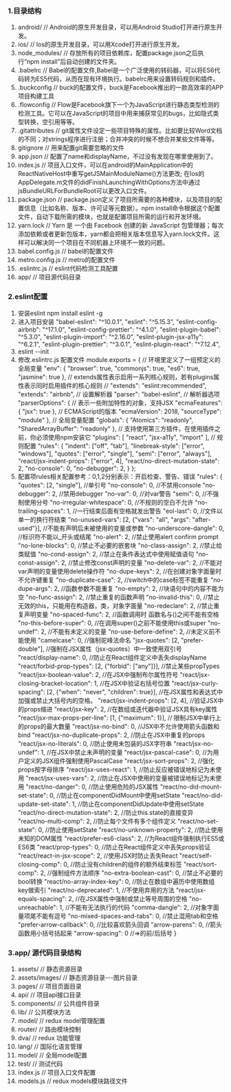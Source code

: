 ### 1.目录结构
1. android/  					// Android的原生开发目录，可以用Android Studio打开进行原生开发。
2. ios/								// Ios的原生开发目录，可以用Xcode打开进行原生开发。
3. node_modules/			// 存放所有的项目依赖库，配置package.json之后执行“npm install”后自动创建的文件夹。
4. .babelrc						// Babel的配置文件,Babel是一个广泛使用的转码器，可以将ES6代码转为ES5代码，从而在现有环境执行。babelrc用来设置转码规则和插件。
5. .buckconfig				// buck的配置文件，buck是Facebook推出的一款高效率的APP项目构建工具
6. .flowconfig				// Flow是Facebook旗下一个为JavaScript进行静态类型检测的检测工具。它可以在JavaScript的项目中用来捕获常见的bugs，比如隐式类型转换，空引用等等。
7. .gitattributes			// git属性文件设定一些项目特殊的属性。比如要比较Word文档的不同；对strings程序进行注册；合并冲突的时候不想合并某些文件等等。
8. gitignore 					// 用来配置git需要忽略的文件
9. app.json						// 配置了name和displayName，不过没有发现在哪里使用到了。
10. index.js					// 项目入口文件，可以在android的MainApplication中的ReactNativeHost中重写getJSMainModuleName()方法更改; 在Ios的AppDelegate.m文件的didFinishLaunchingWithOptions方法中通过jsBundleURLForBundleRoot可以更改入口文件。
11. package.json			//  package.json定义了项目所需要的各种模块，以及项目的配置信息（比如名称、版本、许可证等元数据）。npm install命令根据这个配置文件，自动下载所需的模块，也就是配置项目所需的运行和开发环境。
12. yarn.lock					// Yarn 是 一个由 Facebook 创建的新 JavaScript 包管理器；每次添加依赖或者更新包版本，yarn都会把相关版本信息写入yarn.lock文件。这样可以解决同一个项目在不同机器上环境不一致的问题。
13. babel.config.js		// babel的配置文件
14. metro.config.js		// metro的配置文件
15. .eslintrc.js			// eslint代码检测工具配置
15. app/							// 项目源代码目录



### 2.eslint配置
1. 安装eslint  npm install eslint -g
2. 进入项目安装
	"babel-eslint": "^10.0.1",
	"eslint": "^5.15.3",
	"eslint-config-airbnb": "^17.1.0",
	"eslint-config-prettier": "^4.1.0",
	"eslint-plugin-babel": "^5.3.0",
	"eslint-plugin-import": "^2.16.0",
	"eslint-plugin-jsx-a11y": "^6.2.1",
	"eslint-plugin-prettier": "^3.0.1",
	"eslint-plugin-react": "^7.12.4",
3. eslint --init
4. 修改.eslintrc.js 配置文件
module.exports = {
    // 环境里定义了一组预定义的全局变量
    "env": {
        "browser": true,
        "commonjs": true,
        "es6": true,
        "jasmine": true
    },
    // extends属性表示启用一系列核心规则，若有plugins属性表示同时启用插件的核心规则
    // "extends": "eslint:recommended",
    "extends": "airbnb",
    // 设置解析器
    "parser": "babel-eslint",
    // 解析器选项
    "parserOptions": {
        // 表示一些附加特性的对象，支持JSX
        "ecmaFeatures": {
            "jsx": true
        },
        // ECMAScript的版本
        "ecmaVersion": 2018,
        "sourceType": "module"
    },
    // 全局变量配置
    "globals": {
        "Atomics": "readonly",
        "SharedArrayBuffer": "readonly"
    },
    // 支持使用第三方插件，在使用插件之前，你必须使用npm安装它
    "plugins": [
        "react",
        "jsx-a11y",
        "import"
    ],
    // 规则配置
    "rules": {
        "indent": ["off", "tab"],
        "linebreak-style": ["error", "windows"],
        "quotes": ["error", "single"],
        "semi": ["error", "always"],
        "react/jsx-indent-props": ["error", 4],
        "react/no-direct-mutation-state": 2,
        "no-console": 0,
        "no-debugger": 2,
    }
};
5. 配置项rules相关配置参考：0,1,2分别表示：开启检查、警告、错误
	"rules": {
    "quotes": [2, "single"], //单引号
    "no-console": 0, //不禁用console
    "no-debugger": 2, //禁用debugger
    "no-var": 0, //对var警告
    "semi": 0, //不强制使用分号
    "no-irregular-whitespace": 0, //不规则的空白不允许
    "no-trailing-spaces": 1, //一行结束后面有空格就发出警告
    "eol-last": 0, //文件以单一的换行符结束
    "no-unused-vars": [2, {"vars": "all", "args": "after-used"}], //不能有声明后未被使用的变量或参数
    "no-underscore-dangle": 0, //标识符不能以_开头或结尾
    "no-alert": 2, //禁止使用alert confirm prompt
    "no-lone-blocks": 0, //禁止不必要的嵌套块
    "no-class-assign": 2, //禁止给类赋值
    "no-cond-assign": 2, //禁止在条件表达式中使用赋值语句
    "no-const-assign": 2, //禁止修改const声明的变量
    "no-delete-var": 2, //不能对var声明的变量使用delete操作符
    "no-dupe-keys": 2, //在创建对象字面量时不允许键重复
    "no-duplicate-case": 2, //switch中的case标签不能重复
    "no-dupe-args": 2, //函数参数不能重复
    "no-empty": 2, //块语句中的内容不能为空
    "no-func-assign": 2, //禁止重复的函数声明
    "no-invalid-this": 0, //禁止无效的this，只能用在构造器，类，对象字面量
    "no-redeclare": 2, //禁止重复声明变量
    "no-spaced-func": 2, //函数调用时 函数名与()之间不能有空格
    "no-this-before-super": 0, //在调用super()之前不能使用this或super
    "no-undef": 2, //不能有未定义的变量
    "no-use-before-define": 2, //未定义前不能使用
    "camelcase": 0, //强制驼峰法命名
    "jsx-quotes": [2, "prefer-double"], //强制在JSX属性（jsx-quotes）中一致使用双引号
    "react/display-name": 0, //防止在React组件定义中丢失displayName
    "react/forbid-prop-types": [2, {"forbid": ["any"]}], //禁止某些propTypes
    "react/jsx-boolean-value": 2, //在JSX中强制布尔属性符号
    "react/jsx-closing-bracket-location": 1, //在JSX中验证右括号位置
    "react/jsx-curly-spacing": [2, {"when": "never", "children": true}], //在JSX属性和表达式中加强或禁止大括号内的空格。
    "react/jsx-indent-props": [2, 4], //验证JSX中的props缩进
    "react/jsx-key": 2, //在数组或迭代器中验证JSX具有key属性
    "react/jsx-max-props-per-line": [1, {"maximum": 1}], // 限制JSX中单行上的props的最大数量
    "react/jsx-no-bind": 0, //JSX中不允许使用箭头函数和bind
    "react/jsx-no-duplicate-props": 2, //防止在JSX中重复的props
    "react/jsx-no-literals": 0, //防止使用未包装的JSX字符串
    "react/jsx-no-undef": 1, //在JSX中禁止未声明的变量
    "react/jsx-pascal-case": 0, //为用户定义的JSX组件强制使用PascalCase
    "react/jsx-sort-props": 2, //强化props按字母排序
    "react/jsx-uses-react": 1, //防止反应被错误地标记为未使用
    "react/jsx-uses-vars": 2, //防止在JSX中使用的变量被错误地标记为未使用
    "react/no-danger": 0, //防止使用危险的JSX属性
    "react/no-did-mount-set-state": 0, //防止在componentDidMount中使用setState
    "react/no-did-update-set-state": 1, //防止在componentDidUpdate中使用setState
    "react/no-direct-mutation-state": 2, //防止this.state的直接变异
    "react/no-multi-comp": 2, //防止每个文件有多个组件定义
    "react/no-set-state": 0, //防止使用setState
    "react/no-unknown-property": 2, //防止使用未知的DOM属性
    "react/prefer-es6-class": 2, //为React组件强制执行ES5或ES6类
    "react/prop-types": 0, //防止在React组件定义中丢失props验证
    "react/react-in-jsx-scope": 2, //使用JSX时防止丢失React
    "react/self-closing-comp": 0, //防止没有children的组件的额外结束标签
    "react/sort-comp": 2, //强制组件方法顺序
    "no-extra-boolean-cast": 0, //禁止不必要的bool转换
    "react/no-array-index-key": 0, //防止在数组中遍历中使用数组key做索引
    "react/no-deprecated": 1, //不使用弃用的方法
    "react/jsx-equals-spacing": 2, //在JSX属性中强制或禁止等号周围的空格
    "no-unreachable": 1, //不能有无法执行的代码
    "comma-dangle": 2, //对象字面量项尾不能有逗号
    "no-mixed-spaces-and-tabs": 0, //禁止混用tab和空格
    "prefer-arrow-callback": 0, //比较喜欢箭头回调
    "arrow-parens": 0, //箭头函数用小括号括起来
    "arrow-spacing": 0 //=>的前/后括号
  }

### 3.app/ 源代码目录结构
1. assets/          // 静态资源目录
2. assets/images/   // 静态资源目录---图片目录 
3. pages/           // 项目页面目录
4. api/             // 项目api接口目录
5. components/      // 公共组件目录
6. lib/             // 公共模块方法
7. model/           // redux model管理配置
8. router/          // 路由模块控制
9. dva/             // redux 功能管理
10. lang/           // 国际化语言管理
11. model/          // 全局model配置
12. test/           // 测试代码
13. index.js        // 项目入口文件配置
14. models.js       // redux models模块路径文件
